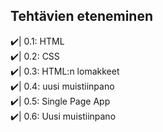 ## Tehtävien eteneminen
✔️| 0.1: HTML </br>
✔️| 0.2: CSS </br>
✔️| 0.3: HTML:n lomakkeet </br>
✔️| 0.4: uusi muistiinpano </br>
✔️| 0.5: Single Page App </br>
✔️| 0.6: Uusi muistiinpano
